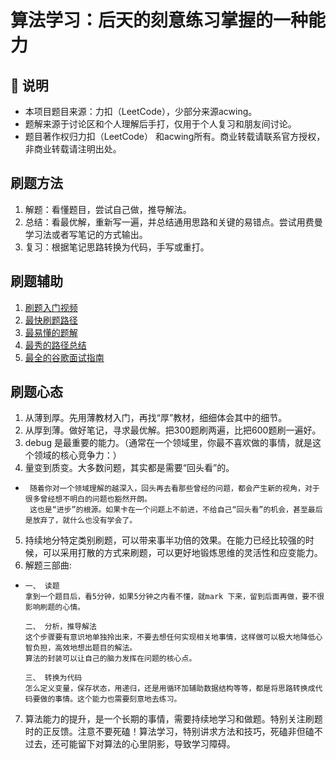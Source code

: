 # 算法学习：后天的刻意练习掌握的一种能力

## 🙉 说明
* 本项目题目来源：力扣（LeetCode），少部分来源acwing。
* 题解来源于讨论区和个人理解后手打，仅用于个人复习和朋友间讨论。
* 题目著作权归力扣（LeetCode） 和acwing所有。商业转载请联系官方授权，非商业转载请注明出处。

## 刷题方法
1. 解题：看懂题目，尝试自己做，推导解法。 
2. 总结：看最优解，重新写一遍，并总结通用思路和关键的易错点。尝试用费曼学习法或者写笔记的方式输出。
3. 复习：根据笔记思路转换为代码，手写或重打。

## 刷题辅助
1. [刷题入门视频](https://www.bilibili.com/video/BV1vC4y1W78Y)
2. [最快刷题路径](https://greyireland.gitbook.io/algorithm-pattern/)
3. [最易懂的题解](https://liweiwei1419.gitee.io/leetcode-algo/leetcode-by-tag/backtracking/)
4. [最秀的路径总结](https://labuladong.gitbook.io/algo/di-ling-zhang-bi-du-xi-lie)
5. [最全的谷歌面试指南](https://github.com/merelydust/coding-interview-university/blob/master/translations/README-cn.md)

## 刷题心态
1. 从薄到厚。先用薄教材入门，再找“厚”教材，细细体会其中的细节。
2. 从厚到薄。做好笔记，寻求最优解。把300题刷两遍，比把600题刷一遍好。
3. debug 是最重要的能力。（通常在一个领域里，你最不喜欢做的事情，就是这个领域的核心竞争力：）
4. 量变到质变。大多数问题，其实都是需要“回头看”的。
*      随着你对一个领域理解的越深入，回头再去看那些曾经的问题，都会产生新的视角，对于很多曾经想不明白的问题也豁然开朗。
       这也是“进步”的根源。如果卡在一个问题上不前进，不给自己“回头看”的机会，甚至最后是放弃了，就什么也没有学会了。
5. 持续地分特定类别刷题，可以带来事半功倍的效果。在能力已经比较强的时候，可以采用打散的方式来刷题，可以更好地锻炼思维的灵活性和应变能力。
6. 解题三部曲:
*     一、 读题
      拿到一个题目后，看5分钟，如果5分钟之内看不懂，就mark 下来，留到后面再做，要不很影响刷题的心情。
      
      二、 分析，推导解法
      这个步骤要有意识地单独拎出来，不要去想任何实现相关地事情，这样做可以极大地降低心智负担，高效地想出题目的解法。
      算法的封装可以让自己的脑力发挥在问题的核心点。
      
      三、 转换为代码
      怎么定义变量，保存状态，用递归，还是用循环加辅助数据结构等等，都是将思路转换成代码要做的事情。这个能力也需要刻意地去练习。

7. 算法能力的提升，是一个长期的事情，需要持续地学习和做题。特别关注刷题时的正反馈。注意不要死磕！算法学习，特别讲求方法和技巧，死磕非但磕不过去，还可能留下对算法的心里阴影，导致学习障碍。


